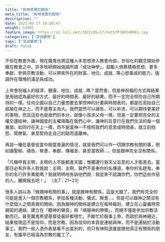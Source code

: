 ```yaml
---
title: "與神真實的關係"
meta_title: "與神真實的關係"
description: ""
date: 2022-05-17 16:56:47
weight: 11891
feature_image: https://s2.loli.net/2022/05/17/het57PlBOYmM8Ki.jpg
categories: ["深淵響應"]
tags: ["深淵響應"]
draft: false
---
```


不但在教會外面，現在魔鬼也將這種人本思想滲入教會內部，世俗化的觀念開始參雜在教會之中。許多牧師開始強調所謂「成功神學」，鼓勵人倚靠積極思想、更多奉獻、參與宗教活動，可以帶來外在的財富、地位、成就…等心想事成的能力，強調外在環境的滿足與成功。<br />
<br />
上帝會祝福人的經濟、健康、地位、成就…嗎？當然會，但是神祝福的方式與結果是用祂認為最好的方式、最好的時間表、最好的結果，而不一定完全照你自己所期待的一樣。任何企圖以自己力量想要去掌控神的計畫與時間表的，都是在高抬自己超越在神之上，而不是尊主為大。我們當然可以禱告，可以祈求、可以期待更美好的事物，而且這些也是我們的本分，就像小孩求父母一樣，但是一定要把完全的主權交還給神，讓神國度的主權降臨在我們心中，讓神的旨意行在我們生活的每一個層面，如同行在天上一樣。而不是當神一不按照我們的意思或時間表，就立刻抱怨、鬧脾氣、甚至堅持走自己的路而遠離神。<br />
<br />
再談一種在基督徒當中相當普遍的情況，就是我們可以作一切跟宗教有關的事，例如讀聖經、禱告、聚會、奉獻、傳福音、甚至當牧師…，但是跟神完全沒有關係。<br />
<br />
「凡稱呼我主啊，主啊的人不能都進天國；惟獨遵行我天父旨意的人才能進去。當那日必有許多人對我說：主啊，主啊，我們不是奉你的名傳道，奉你的名趕鬼，奉你的名行許多異能嗎？我就明明地告訴他們說：我從來不認識你們，你們這些作惡的人，離開我去吧！」 （太7：21~23）<br />
<br />
很多人誤以為「做跟神有關的事」，就是跟神有關係，這是大錯了。我們有完全的可能是進入一個宗教體系，參加各種活動、儀式、聚會…，但是可以跟神之間沒有什麼個人之間真實的關係。因為跟神的關係是建立在每時每刻、建立在心靈裏時常親密的連結、建立在「聽神的聲音」與「順服神的帶領」，而絕不僅是參加宗教活動而已。甚至魔鬼希望基督徒最好都很忙，不斷忙於服事上帝，而疏於與神親近，結果發現這不是信仰，而是宗教。因為信仰的本質是連結與神，而不是連結於活動事工。我們一般人憑外表是看不出差別的，但只有神知道誰是跟他真正有關係的朋友，有誰早已經淪為宗教的雇工了。
        